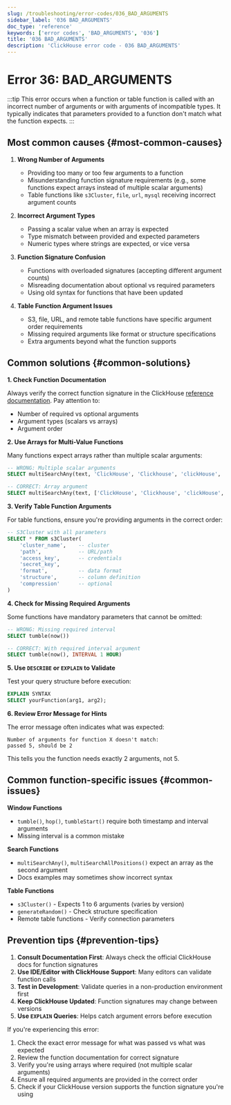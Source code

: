 ```yaml
---
slug: /troubleshooting/error-codes/036_BAD_ARGUMENTS
sidebar_label: '036 BAD_ARGUMENTS'
doc_type: 'reference'
keywords: ['error codes', 'BAD_ARGUMENTS', '036']
title: '036 BAD_ARGUMENTS'
description: 'ClickHouse error code - 036 BAD_ARGUMENTS'
---
```


# Error 36: BAD_ARGUMENTS

:::tip
This error occurs when a function or table function is called with an incorrect number of arguments or with arguments of incompatible types.
It typically indicates that parameters provided to a function don't match what the function expects.
:::

## Most common causes {#most-common-causes}

1. **Wrong Number of Arguments**
    - Providing too many or too few arguments to a function
    - Misunderstanding function signature requirements (e.g., some functions expect arrays instead of multiple scalar arguments)
    - Table functions like `s3Cluster`, `file`, `url`, `mysql` receiving incorrect argument counts

2. **Incorrect Argument Types**
    - Passing a scalar value when an array is expected
    - Type mismatch between provided and expected parameters
    - Numeric types where strings are expected, or vice versa

3. **Function Signature Confusion**
    - Functions with overloaded signatures (accepting different argument counts)
    - Misreading documentation about optional vs required parameters
    - Using old syntax for functions that have been updated

4. **Table Function Argument Issues**
    - S3, file, URL, and remote table functions have specific argument order requirements
    - Missing required arguments like format or structure specifications
    - Extra arguments beyond what the function supports

## Common solutions {#common-solutions}

**1. Check Function Documentation**

Always verify the correct function signature in the ClickHouse [reference documentation](/sql-reference).
Pay attention to:
- Number of required vs optional arguments
- Argument types (scalars vs arrays)
- Argument order

**2. Use Arrays for Multi-Value Functions**

Many functions expect arrays rather than multiple scalar arguments:

```sql
-- WRONG: Multiple scalar arguments
SELECT multiSearchAny(text, 'ClickHouse', 'Clickhouse', 'clickHouse', 'clickhouse')

-- CORRECT: Array argument
SELECT multiSearchAny(text, ['ClickHouse', 'Clickhouse', 'clickHouse', 'clickhouse'])
```

**3. Verify Table Function Arguments**

For table functions, ensure you're providing arguments in the correct order:

```sql
-- S3Cluster with all parameters
SELECT * FROM s3Cluster(
    'cluster_name',    -- cluster
    'path',            -- URL/path
    'access_key',      -- credentials
    'secret_key',
    'format',          -- data format
    'structure',       -- column definition
    'compression'      -- optional
)
```

**4. Check for Missing Required Arguments**

Some functions have mandatory parameters that cannot be omitted:

```sql
-- WRONG: Missing required interval
SELECT tumble(now())

-- CORRECT: With required interval argument
SELECT tumble(now(), INTERVAL 1 HOUR)
```

**5. Use `DESCRIBE` or `EXPLAIN` to Validate**

Test your query structure before execution:

```sql
EXPLAIN SYNTAX
SELECT yourFunction(arg1, arg2);
```

**6. Review Error Message for Hints**

The error message often indicates what was expected:
```text
Number of arguments for function X doesn't match:
passed 5, should be 2
```

This tells you the function needs exactly 2 arguments, not 5.

## Common function-specific issues {#common-issues}

**Window Functions**
- `tumble()`, `hop()`, `tumbleStart()` require both timestamp and interval arguments
- Missing interval is a common mistake

**Search Functions**
- `multiSearchAny()`, `multiSearchAllPositions()` expect an array as the second argument
- Docs examples may sometimes show incorrect syntax

**Table Functions**
- `s3Cluster()` - Expects 1 to 6 arguments (varies by version)
- `generateRandom()` - Check structure specification
- Remote table functions - Verify connection parameters

## Prevention tips {#prevention-tips}

1. **Consult Documentation First**: Always check the official ClickHouse docs for function signatures
2. **Use IDE/Editor with ClickHouse Support**: Many editors can validate function calls
3. **Test in Development**: Validate queries in a non-production environment first
4. **Keep ClickHouse Updated**: Function signatures may change between versions
5. **Use `EXPLAIN` Queries**: Helps catch argument errors before execution

If you're experiencing this error:
1. Check the exact error message for what was passed vs what was expected
2. Review the function documentation for correct signature
3. Verify you're using arrays where required (not multiple scalar arguments)
4. Ensure all required arguments are provided in the correct order
5. Check if your ClickHouse version supports the function signature you're using